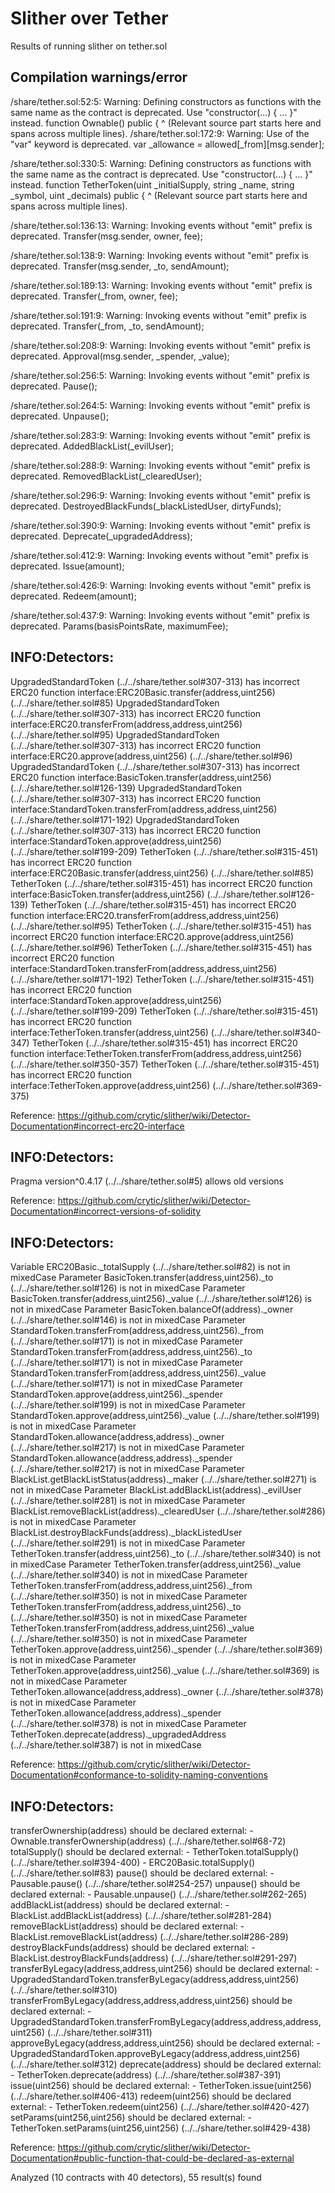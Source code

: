 # Slither over Tether
Results of running slither on tether.sol

## Compilation warnings/error
/share/tether.sol:52:5: Warning: Defining constructors as functions with the same name as the contract is deprecated. Use "constructor(...) { ... }" instead.
    function Ownable() public {
    ^ (Relevant source part starts here and spans across multiple lines).
/share/tether.sol:172:9: Warning: Use of the "var" keyword is deprecated.
        var _allowance = allowed[_from][msg.sender];

/share/tether.sol:330:5: Warning: Defining constructors as functions with the same name as the contract is deprecated. Use "constructor(...) { ... }" instead.
    function TetherToken(uint _initialSupply, string _name, string _symbol, uint _decimals) public {
    ^ (Relevant source part starts here and spans across multiple lines).

/share/tether.sol:136:13: Warning: Invoking events without "emit" prefix is deprecated.
            Transfer(msg.sender, owner, fee);

/share/tether.sol:138:9: Warning: Invoking events without "emit" prefix is deprecated.
        Transfer(msg.sender, _to, sendAmount);

/share/tether.sol:189:13: Warning: Invoking events without "emit" prefix is deprecated.
            Transfer(_from, owner, fee);

/share/tether.sol:191:9: Warning: Invoking events without "emit" prefix is deprecated.
        Transfer(_from, _to, sendAmount);

/share/tether.sol:208:9: Warning: Invoking events without "emit" prefix is deprecated.
        Approval(msg.sender, _spender, _value);

/share/tether.sol:256:5: Warning: Invoking events without "emit" prefix is deprecated.
    Pause();

/share/tether.sol:264:5: Warning: Invoking events without "emit" prefix is deprecated.
    Unpause();

/share/tether.sol:283:9: Warning: Invoking events without "emit" prefix is deprecated.
        AddedBlackList(_evilUser);

/share/tether.sol:288:9: Warning: Invoking events without "emit" prefix is deprecated.
        RemovedBlackList(_clearedUser);

/share/tether.sol:296:9: Warning: Invoking events without "emit" prefix is deprecated.
        DestroyedBlackFunds(_blackListedUser, dirtyFunds);

/share/tether.sol:390:9: Warning: Invoking events without "emit" prefix is deprecated.
        Deprecate(_upgradedAddress);

/share/tether.sol:412:9: Warning: Invoking events without "emit" prefix is deprecated.
        Issue(amount);

/share/tether.sol:426:9: Warning: Invoking events without "emit" prefix is deprecated.
        Redeem(amount);

/share/tether.sol:437:9: Warning: Invoking events without "emit" prefix is deprecated.
        Params(basisPointsRate, maximumFee);

## INFO:Detectors:
UpgradedStandardToken (../../share/tether.sol#307-313) has incorrect ERC20 function interface:ERC20Basic.transfer(address,uint256) (../../share/tether.sol#85)
UpgradedStandardToken (../../share/tether.sol#307-313) has incorrect ERC20 function interface:ERC20.transferFrom(address,address,uint256) (../../share/tether.sol#95)
UpgradedStandardToken (../../share/tether.sol#307-313) has incorrect ERC20 function interface:ERC20.approve(address,uint256) (../../share/tether.sol#96)
UpgradedStandardToken (../../share/tether.sol#307-313) has incorrect ERC20 function interface:BasicToken.transfer(address,uint256) (../../share/tether.sol#126-139)
UpgradedStandardToken (../../share/tether.sol#307-313) has incorrect ERC20 function interface:StandardToken.transferFrom(address,address,uint256) (../../share/tether.sol#171-192)
UpgradedStandardToken (../../share/tether.sol#307-313) has incorrect ERC20 function interface:StandardToken.approve(address,uint256) (../../share/tether.sol#199-209)
TetherToken (../../share/tether.sol#315-451) has incorrect ERC20 function interface:ERC20Basic.transfer(address,uint256) (../../share/tether.sol#85)
TetherToken (../../share/tether.sol#315-451) has incorrect ERC20 function interface:BasicToken.transfer(address,uint256) (../../share/tether.sol#126-139)
TetherToken (../../share/tether.sol#315-451) has incorrect ERC20 function interface:ERC20.transferFrom(address,address,uint256) (../../share/tether.sol#95)
TetherToken (../../share/tether.sol#315-451) has incorrect ERC20 function interface:ERC20.approve(address,uint256) (../../share/tether.sol#96)
TetherToken (../../share/tether.sol#315-451) has incorrect ERC20 function interface:StandardToken.transferFrom(address,address,uint256) (../../share/tether.sol#171-192)
TetherToken (../../share/tether.sol#315-451) has incorrect ERC20 function interface:StandardToken.approve(address,uint256) (../../share/tether.sol#199-209)
TetherToken (../../share/tether.sol#315-451) has incorrect ERC20 function interface:TetherToken.transfer(address,uint256) (../../share/tether.sol#340-347)
TetherToken (../../share/tether.sol#315-451) has incorrect ERC20 function interface:TetherToken.transferFrom(address,address,uint256) (../../share/tether.sol#350-357)
TetherToken (../../share/tether.sol#315-451) has incorrect ERC20 function interface:TetherToken.approve(address,uint256) (../../share/tether.sol#369-375)

Reference: https://github.com/crytic/slither/wiki/Detector-Documentation#incorrect-erc20-interface
## INFO:Detectors:
Pragma version^0.4.17 (../../share/tether.sol#5) allows old versions

Reference: https://github.com/crytic/slither/wiki/Detector-Documentation#incorrect-versions-of-solidity
## INFO:Detectors:
Variable ERC20Basic._totalSupply (../../share/tether.sol#82) is not in mixedCase
Parameter BasicToken.transfer(address,uint256)._to (../../share/tether.sol#126) is not in mixedCase
Parameter BasicToken.transfer(address,uint256)._value (../../share/tether.sol#126) is not in mixedCase
Parameter BasicToken.balanceOf(address)._owner (../../share/tether.sol#146) is not in mixedCase
Parameter StandardToken.transferFrom(address,address,uint256)._from (../../share/tether.sol#171) is not in mixedCase
Parameter StandardToken.transferFrom(address,address,uint256)._to (../../share/tether.sol#171) is not in mixedCase
Parameter StandardToken.transferFrom(address,address,uint256)._value (../../share/tether.sol#171) is not in mixedCase
Parameter StandardToken.approve(address,uint256)._spender (../../share/tether.sol#199) is not in mixedCase
Parameter StandardToken.approve(address,uint256)._value (../../share/tether.sol#199) is not in mixedCase
Parameter StandardToken.allowance(address,address)._owner (../../share/tether.sol#217) is not in mixedCase
Parameter StandardToken.allowance(address,address)._spender (../../share/tether.sol#217) is not in mixedCase
Parameter BlackList.getBlackListStatus(address)._maker (../../share/tether.sol#271) is not in mixedCase
Parameter BlackList.addBlackList(address)._evilUser (../../share/tether.sol#281) is not in mixedCase
Parameter BlackList.removeBlackList(address)._clearedUser (../../share/tether.sol#286) is not in mixedCase
Parameter BlackList.destroyBlackFunds(address)._blackListedUser (../../share/tether.sol#291) is not in mixedCase
Parameter TetherToken.transfer(address,uint256)._to (../../share/tether.sol#340) is not in mixedCase
Parameter TetherToken.transfer(address,uint256)._value (../../share/tether.sol#340) is not in mixedCase
Parameter TetherToken.transferFrom(address,address,uint256)._from (../../share/tether.sol#350) is not in mixedCase
Parameter TetherToken.transferFrom(address,address,uint256)._to (../../share/tether.sol#350) is not in mixedCase
Parameter TetherToken.transferFrom(address,address,uint256)._value (../../share/tether.sol#350) is not in mixedCase
Parameter TetherToken.approve(address,uint256)._spender (../../share/tether.sol#369) is not in mixedCase
Parameter TetherToken.approve(address,uint256)._value (../../share/tether.sol#369) is not in mixedCase
Parameter TetherToken.allowance(address,address)._owner (../../share/tether.sol#378) is not in mixedCase
Parameter TetherToken.allowance(address,address)._spender (../../share/tether.sol#378) is not in mixedCase
Parameter TetherToken.deprecate(address)._upgradedAddress (../../share/tether.sol#387) is not in mixedCase

Reference: https://github.com/crytic/slither/wiki/Detector-Documentation#conformance-to-solidity-naming-conventions
## INFO:Detectors:
transferOwnership(address) should be declared external:
	- Ownable.transferOwnership(address) (../../share/tether.sol#68-72)
totalSupply() should be declared external:
	- TetherToken.totalSupply() (../../share/tether.sol#394-400)
	- ERC20Basic.totalSupply() (../../share/tether.sol#83)
pause() should be declared external:
	- Pausable.pause() (../../share/tether.sol#254-257)
unpause() should be declared external:
	- Pausable.unpause() (../../share/tether.sol#262-265)
addBlackList(address) should be declared external:
	- BlackList.addBlackList(address) (../../share/tether.sol#281-284)
removeBlackList(address) should be declared external:
	- BlackList.removeBlackList(address) (../../share/tether.sol#286-289)
destroyBlackFunds(address) should be declared external:
	- BlackList.destroyBlackFunds(address) (../../share/tether.sol#291-297)
transferByLegacy(address,address,uint256) should be declared external:
	- UpgradedStandardToken.transferByLegacy(address,address,uint256) (../../share/tether.sol#310)
transferFromByLegacy(address,address,address,uint256) should be declared external:
	- UpgradedStandardToken.transferFromByLegacy(address,address,address,uint256) (../../share/tether.sol#311)
approveByLegacy(address,address,uint256) should be declared external:
	- UpgradedStandardToken.approveByLegacy(address,address,uint256) (../../share/tether.sol#312)
deprecate(address) should be declared external:
	- TetherToken.deprecate(address) (../../share/tether.sol#387-391)
issue(uint256) should be declared external:
	- TetherToken.issue(uint256) (../../share/tether.sol#406-413)
redeem(uint256) should be declared external:
	- TetherToken.redeem(uint256) (../../share/tether.sol#420-427)
setParams(uint256,uint256) should be declared external:
	- TetherToken.setParams(uint256,uint256) (../../share/tether.sol#429-438)

Reference: https://github.com/crytic/slither/wiki/Detector-Documentation#public-function-that-could-be-declared-as-external

Analyzed (10 contracts with 40 detectors), 55 result(s) found
